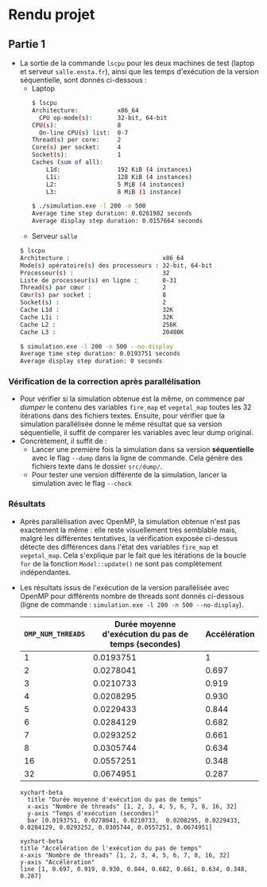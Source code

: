 # Rendu projet

## Partie 1

* La sortie de la commande `lscpu` pour les deux machines de test (laptop et serveur `salle.ensta.fr`), ainsi que les temps d'exécution de la version séquentielle, sont donnés ci-dessous :
  * Laptop
    ```bash
    $ lscpu
    Architecture:           x86_64
      CPU op-mode(s):       32-bit, 64-bit
    CPU(s):                 8
      On-line CPU(s) list:  0-7
    Thread(s) per core:     2
    Core(s) per socket:     4
    Socket(s):              1
    Caches (sum of all):      
        L1d:                192 KiB (4 instances)
        L1i:                128 KiB (4 instances)
        L2:                 5 MiB (4 instances)
        L3:                 8 MiB (1 instance)
    ```
    ```bash
    $ ./simulation.exe -l 200 -n 500
    Average time step duration: 0.0261982 seconds
    Average display step duration: 0.0157664 seconds
    ```
  *  Serveur `salle`
    ```bash
    $ lscpu
    Architecture :                          x86_64
    Mode(s) opératoire(s) des processeurs : 32-bit, 64-bit
    Processeur(s) :                         32
    Liste de processeur(s) en ligne :       0-31
    Thread(s) par cœur :                    2
    Cœur(s) par socket :                    8
    Socket(s) :                             2
    Cache L1d :                             32K
    Cache L1i :                             32K
    Cache L2 :                              256K
    Cache L3 :                              20480K
    ```
    ```bash
    $ simulation.exe -l 200 -n 500 --no-display
    Average time step duration: 0.0193751 seconds
    Average display step duration: 0 seconds
    ```

### Vérification de la correction après parallélisation

* Pour vérifier si la simulation obtenue est la même, on commence par _dumper_ le contenu des variables `fire_map` et `vegetal_map` toutes les 32 itérations dans des fichiers textes. Ensuite, pour vérifier que la simulation parallélisée donne le même résultat que sa version séquentielle, il suffit de comparer les variables avec leur dump original.
* Concrètement, il suffit de :
  * Lancer une première fois la simulation dans sa version **séquentielle** avec le flag `--dump` dans la ligne de commande. Cela génère des fichiers texte dans le dossier `src/dump/`.
  * Pour tester une version différente de la simulation, lancer la simulation avec le flag `--check`

### Résultats

* Après parallélisation avec OpenMP, la simulation obtenue n'est pas exactement la même : elle reste visuellement très semblable mais, malgré les différentes tentatives, la vérification exposée ci-dessus détecte des différences dans l'état des variables `fire_map` et `vegetal_map`. Cela s'explique par le fait que les itérations de la boucle `for` de la fonction `Model::update()` ne sont pas complètement indépendantes.
* Les résultats issus de l'exécution de la version parallélisée avec OpenMP pour différents nombre de threads sont donnés ci-dessous (ligne de commande : `simulation.exe -l 200 -n 500 --no-display`).
  
  | `OMP_NUM_THREADS` | Durée moyenne d'exécution du pas de temps (secondes) | Accélération |
  | ----------------- | ---------------------------------------------------- | ------------ |
  | 1                 | 0.0193751                                            | 1            |
  | 2                 | 0.0278041                                            | 0.697        |
  | 3                 | 0.0210733                                            | 0.919        |
  | 4                 | 0.0208295                                            | 0.930        |
  | 5                 | 0.0229433                                            | 0.844        |
  | 6                 | 0.0284129                                            | 0.682        |
  | 7                 | 0.0293252                                            | 0.661        |
  | 8                 | 0.0305744                                            | 0.634        |
  | 16                | 0.0557251                                            | 0.348        |
  | 32                | 0.0674951                                            | 0.287        |

  ```mermaid
  xychart-beta
    title "Durée moyenne d'exécution du pas de temps"
    x-axis "Nombre de threads" [1, 2, 3, 4, 5, 6, 7, 8, 16, 32]
    y-axis "Temps d'exécution (secondes)"
    bar [0.0193751, 0.0278041, 0.0210733,  0.0208295, 0.0229433, 0.0284129, 0.0293252, 0.0305744, 0.0557251, 0.0674951]
  ```

    ```mermaid
  xychart-beta
    title "Accélération de l'exécution du pas de temps"
    x-axis "Nombre de threads" [1, 2, 3, 4, 5, 6, 7, 8, 16, 32]
    y-axis "Accélération"
    line [1, 0.697, 0.919, 0.930, 0.844, 0.682, 0.661, 0.634, 0.348, 0.287]
  ```